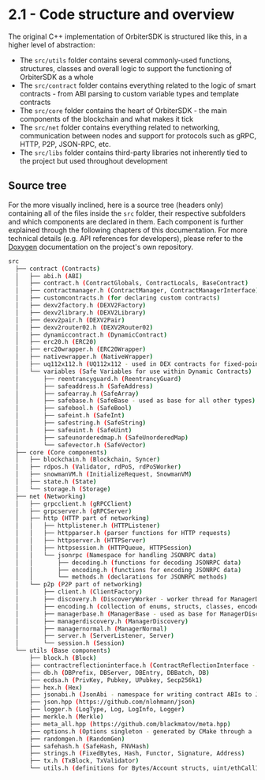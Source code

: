 # 2.1 - Code structure and overview

The original C++ implementation of OrbiterSDK is structured like this, in a higher level of abstraction:

* The `src/utils` folder contains several commonly-used functions, structures, classes and overall logic to support the functioning of OrbiterSDK as a whole
* The `src/contract` folder contains everything related to the logic of smart contracts - from ABI parsing to custom variable types and template contracts
* The `src/core` folder contains the heart of OrbiterSDK - the main components of the blockchain and what makes it tick
* The `src/net` folder contains everything related to networking, communication between nodes and support for protocols such as gRPC, HTTP, P2P, JSON-RPC, etc.
* The `src/libs` folder contains third-party libraries not inherently tied to the project but used throughout development

## Source tree

For the more visually inclined, here is a source tree (headers only) containing all of the files inside the `src` folder, their respective subfolders and which components are declared in them. Each component is further explained through the following chapters of this documentation. For more technical details (e.g. API references for developers), please refer to the [Doxygen](https://www.doxygen.nl) documentation on the project's own repository.

```bash
src
  ├── contract (Contracts)
  │   ├── abi.h (ABI)
  │   ├── contract.h (ContractGlobals, ContractLocals, BaseContract)
  │   ├── contractmanager.h (ContractManager, ContractManagerInterface)
  │   ├── customcontracts.h (for declaring custom contracts)
  │   ├── dexv2factory.h (DEXV2Factory)
  │   ├── dexv2library.h (DEXV2Library)
  │   ├── dexv2pair.h (DEXV2Pair)
  │   ├── dexv2router02.h (DEXV2Router02)
  │   ├── dynamiccontract.h (DynamicContract)
  │   ├── erc20.h (ERC20)
  │   ├── erc20wrapper.h (ERC20Wrapper)
  │   ├── nativewrapper.h (NativeWrapper)
  │   ├── uq112x112.h (UQ112x112 - used in DEX contracts for fixed-point fractions)
  │   └── variables (Safe Variables for use within Dynamic Contracts)
  │       ├── reentrancyguard.h (ReentrancyGuard)
  │       ├── safeaddress.h (SafeAddress)
  │       ├── safearray.h (SafeArray)
  │       ├── safebase.h (SafeBase - used as base for all other types)
  │       ├── safebool.h (SafeBool)
  │       ├── safeint.h (SafeInt)
  │       ├── safestring.h (SafeString)
  │       ├── safeuint.h (SafeUint)
  │       ├── safeunorderedmap.h (SafeUnorderedMap)
  │       └── safevector.h (SafeVector)
  ├── core (Core components)
  │   ├── blockchain.h (Blockchain, Syncer)
  │   ├── rdpos.h (Validator, rdPoS, rdPoSWorker)
  │   ├── snowmanVM.h (InitializeRequest, SnowmanVM)
  │   ├── state.h (State)
  │   └── storage.h (Storage)
  ├── net (Networking)
  │   ├── grpcclient.h (gRPCClient)
  │   ├── grpcserver.h (gRPCServer)
  │   ├── http (HTTP part of networking)
  │   │   ├── httplistener.h (HTTPListener)
  │   │   ├── httpparser.h (parser functions for HTTP requests)
  │   │   ├── httpserver.h (HTTPServer)
  │   │   ├── httpsession.h (HTTPQueue, HTTPSession)
  │   │   └── jsonrpc (Namespace for handling JSONRPC data)
  │   │       ├── decoding.h (functions for decoding JSONRPC data)
  │   │       ├── encoding.h (functions for encoding JSONRPC data)
  │   │       └── methods.h (declarations for JSONRPC methods)
  │   └── p2p (P2P part of networking)
  │       ├── client.h (ClientFactory)
  │       ├── discovery.h (DiscoveryWorker - worker thread for ManagerDiscovery)
  │       ├── encoding.h (collection of enums, structs, classes, encoders and decoders used in P2P communications)
  │       ├── managerbase.h (ManagerBase - used as base for ManagerDiscovery and ManagerNormal)
  │       ├── managerdiscovery.h (ManagerDiscovery)
  │       ├── managernormal.h (ManagerNormal)
  │       ├── server.h (ServerListener, Server)
  │       └── session.h (Session)
  └── utils (Base components)
      ├── block.h (Block)
      ├── contractreflectioninterface.h (ContractReflectionInterface - reflection interface for building contracts)
      ├── db.h (DBPrefix, DBServer, DBEntry, DBBatch, DB)
      ├── ecdsa.h (PrivKey, Pubkey, UPubkey, Secp256k1)
      ├── hex.h (Hex)
      ├── jsonabi.h (JsonAbi - namespace for writing contract ABIs to JSON format)
      ├── json.hpp (https://github.com/nlohmann/json)
      ├── logger.h (LogType, Log, LogInfo, Logger)
      ├── merkle.h (Merkle)
      ├── meta_all.hpp (https://github.com/blackmatov/meta.hpp)
      ├── options.h (Options singleton - generated by CMake through a .in file)
      ├── randomgen.h (RandomGen)
      ├── safehash.h (SafeHash, FNVHash)
      ├── strings.h (FixedBytes, Hash, Functor, Signature, Address)
      ├── tx.h (TxBlock, TxValidator)
      └── utils.h (definitions for Bytes/Account structs, uint/ethCallInfo types, Networks, and the Utils namespace)
```

